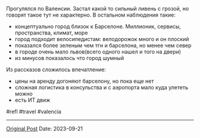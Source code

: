 Прогулялся по Валенсии. Застал какой то сильный ливень с грозой, но говорят такое тут не характерно. В остальном наблюдения такие:
- концептуально город близок к Барселоне. Миллионик, сервисы, пространства, климат, море
- город подходит велосипедистам: велодорожок много и он плоский
- показался более зеленым чем тгн и барселона, но менее чем север
- в городе очень мало львов(всего одного нашел и того на двери)
- из минусов показалось что город шумный

Из рассказов сложилось впечатление:
- цены на аренду догоняют барселону, но пока еще нет
- сложная логистика в консульства и с аэропорта мало куда улететь можно
- есть ИТ движ

#refl #travel #valencia

---
[Original Post](https://t.me/lev2tarragona/1591)
Date: 2023-09-21
